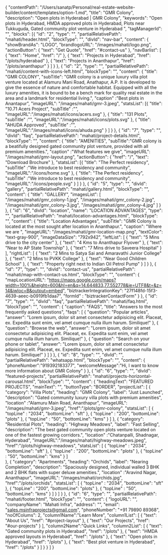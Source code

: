{
  "contentPath": "/Users/sanatp/Personal/real-estate-website-builder/content/templates/option-1.md",
  "title": "GMR Colony",
  "description": "Open plots in Hyderabad | GMR Colony",
  "keywords": "Open plots in Hyderabad, HMDA approved plots in Hyderabad, Plots near Tukkuguda, Gated community plot venture in Hyderabad ",
  "tagManagerId": "",
  "blocks": [{
      "id": "2",
      "type": "",
      "partialRelativePath": "mahati/header.html",
      "blockType": "",
      "divId": "nav-bar",
      "content": {
        "showBrandAs": "LOGO",
        "brandlogoURL": "/images/mahati/logo.png",
        "actionButton": {
            "text": "Get Quote",
            "href": "#contact-us"
        },
        "navBarlist": [
          {
            "text": "Home",
            "href": "/"
          },
          {
            "text": "Projects in Hyderabad",
            "href": "/plots/hyderabad"
          },
          {
            "text": "Projects in Ananthapur",
            "href": "/plots/ananthapur"
          }
        ]
      }
    },
    {
      "id": "2",
      "type": "",
      "partialRelativePath": "mahati/content-with-icons-left.html",
      "blockType": "",
      "content": {
        "title": "GMR COLONY",
        "subTitle": "GMR colony is a unique luxury villa plot venture located at Alamuru Mani Road, Anathapur, A.P. It is developed to give the essence of nature and comfortable habitat. Equipped with all the luxury amenities, it is bound to be a bench mark for quality real estate in the area and a landmark for residential living.",
        "caption" :"Best plots in Anantapur",
        "imageURL": "/images/mahati/gmr-3.jpeg",
        "statsList": [{
             "title": "10.71 Acers Project",
            "subTitle" :"",
            "imageURL":"/images/mahati/icons/acers.svg"
          },
          {
            "title": "131 Plots",
            "subTitle" :"",
            "imageURL":"/images/mahati/icons/plots.svg"
          },
          {
            "title": "AHUDA Approved",
            "subTitle" :"",
            "imageURL":"/images/mahati/icons/ahuda.png"
          }
        ]
      }
    },
    {
      "id": "7",
      "type": "",
      "divId": "faq",
      "partialRelativePath": "mahati/project-details.html",
      "blockType": "",
      "content": {
        "title": "AMENITIES",
        "subTitle":"GMR colony is a beatifully designed gated community plot venture, provided with all premium amenities.",
        "caption" :"What features we give",
        "imageURL": "/images/mahati/gmr-layout.png",
        "actionButton": {
          "href": "/",
          "text": "Download Brochure"
        },
        "statsList": [{
            "title": "The Perfect residency",
            "subTitle" :"We introduce to best residency and community",
            "imageURL":"/icons/home.svg"
          },
          {
            "title": "The Perfect residency",
            "subTitle" :"We introduce to best residency and community",
            "imageURL":"/icons/people.svg"
          }
        ]
      }
    },
    {
      "id": "5",
      "type": "",
      "divId": "gallery",
      "partialRelativePath": "mahati/gallery.html",
      "blockType": "",
      "content": {
        "title": "GALLERY",
        "imagesList": [
          "/images/mahati/gmr_colony-1.jpg",
          "/images/mahati/gmr_colony-2.jpg",
          "/images/mahati/gmr_colony-3.jpg",
          "/images/mahati/gmr_colony-4.jpg"
        ]
      }
    },
    {
      "id": "6",
      "divId": "location",
      "name": "LOCATION ADVANTAGES",
      "type": "",
      "partialRelativePath": "mahati/location-advantages.html",
      "blockType": "",
      "content": {
        "title": "Location Advantages",
        "subTitle": "GMR Colony is located at the most sought after location in Ananthapur.",
        "caption": "Where we are ",
        "imageURL": "/images/mahati/gmr-location-map.png",
        "textColor": "text-gray-900",
        "imageDataSize": "792x942",
        "leftList": [
          {
            "text": "5 Mins drive to the city center"
          },
          {
            "text": "4 Kms to Ananthapur Flyover"
          },
           {
            "text": "Near to AP State Township"
          },
          {
            "text": "7 Mins drive to Saveera Hospital"
          }
         ],
         "rightList": [
          {
            "text": "2 Mins to Satya Sai and Amaravathi Junior College"
          },
          {
            "text": "2 Mins to PVKK College"
          },
          {
            "text": "Near Good Children School"
          },
          {
            "text": "Property right next to Indian Oil Petrol Pump"
          }
         ]
      }
    },
    {
      "id": "7",
      "type": "",
      "divId": "contact-us",
      "partialRelativePath": "mahati/map-with-contact-us.html",
      "blockType": "",
      "content": {
        "mapLocationURL": "https://maps.google.com/maps?width=100%&height=600&hl=en&q=14.644833,77.552778&ie=UTF8&t=&z=14&iwloc=B&output=embed",
        "biztrackerIntegrationKey": "27f148fd-15f3-4639-aeec-b0919fb1daa7",
        "formId" : "biztrackerContactForm"
      }
    },
    {
      "id": "7",
      "type": "",
      "divId": "faq",
      "partialRelativePath": "mahati/faq.html",
      "blockType": "",
      "content": {
        "caption": "FAQS",
        "title": "Answers to the most frequently asked questions",
        "faqs": [
          {
            "question": "Popular articles",
            "answer": "Lorem ipsum, dolor sit amet consectetur adipisicing elit. Placeat, ex. Expedita sunt enim, vel amet cumque nulla illum harum. Similique!"
          },
          {
            "question": "Browse the web",
            "answer": "Lorem ipsum, dolor sit amet consectetur adipisicing elit. Placeat, ex. Expedita sunt enim, vel amet cumque nulla illum harum. Similique!"
          },
          {
            "question": "Search on your phone or tablet",
            "answer": "Lorem ipsum, dolor sit amet consectetur adipisicing elit. Placeat, ex. Expedita sunt enim, vel amet cumque nulla illum harum. Similique!"
          }
        ]
      }
    },
    {
      "id": "8",
      "type": "",
      "divId": "",
      "partialRelativePath": "whatsapp.html",
      "blockType": "",
      "content": {
        "phoneNumber":"919392183377",
        "welcomeMessage":"Hi, I want to know more information about GMR Colony"
      }
    },
    {
      "id": "6",
      "type": "",
      "divId": "featured-projects",
      "partialRelativePath": "mahati/projects-horizontal-carousal.html",
      "blockType": "",
      "content": {
        "headingText": "FEATURED PROJECTS",
        "mainText": "",
        "buttonType": "BORDER",
        "projectList": [
          {
            "category": "Villa Plots",
            "heading": "GMR Colony",
            "label": "Just Launched",
            "description": "Gated community luxury villa plots with premium amenities",
            "location" :"Alamuru Main Road, Ananthapur",
            "imageURL": "/images/mahati/gmr-3.jpeg",
            "href":"/plots/gmr-colony",
            "statsList": [
              {
                "topLine" : "2034",
                "bottomLine": "sft"
              },
              {
                "topLine" : "200",
                "bottomLine": "plots"
              },
              {
                "topLine" : "50",
                "bottomLine": "kms"
              }
            ]
          },
          {
            "category": "Residential Plots",
            "heading": "Highway Meadows",
            "label": "Fast Selling",
            "description": "The best gated community open plots venture located on one of the fastest growing corridors.",
            "location" :"Chatanpalli, Shadnagar, Hyderabad",
            "imageURL":"/images/mahati/highway-meadows.jpeg",
            "href":"/plots/highway-meadows",
            "statsList": [
              {
                "topLine" : "2034",
                "bottomLine": "sft"
              },
              {
                "topLine" : "200",
                "bottomLine": "plots"
              },
              {
                "topLine" : "50",
                "bottomLine": "kms"
              }
            ]        
          },
          {
            "category": "Apartments",
            "heading": "Orchids",
            "label": "Nearing Completion",
            "description": "Spaciously designed, individual walled 3 BHK and 2 BHK flats with super deluxe amenities.",
            "location" :"Aravind Nagar, Ananthapur",
            "imageURL": "/images/mahati/orchids.jpg",
            "href":"/plots/orchids",
            "statsList": [
              {
                "topLine" : "2034",
                "bottomLine": "sft"
              },
              {
                "topLine" : "200",
                "bottomLine": "plots"
              },
              {
                "topLine" : "50",
                "bottomLine": "kms"
              }
            ]
          }
        ]
      }
    },
    {
      "id": "6",
      "type": "",
      "partialRelativePath": "mahati/footer.html",
      "blockType": "",
      "content": {
        "logoURL": "",
        "companyName": "Mahati Infra",
        "address": "",
        "email": "sales.msinfraprojects@gmail.com",
        "phoneNumber": "+91 79890 89368",
        "noOfColums": 2,
        "column1Name":"Learn More",
        "column1List": [
        {
            "text": "About Us",
            "href": "#project-layout"
          },
          {
            "text": "Our Projects",
            "href": "#our-projects"
          }
        ],
        "column2Name":"Quick Links",
        "column2List": [
          {
            "text": "Gated community plots in Hyderabad",
            "href": "/plots"
          },
          {
            "text": "HMDA approved layouts in Hyderabad",
            "href": "/plots"
          },
          {
            "text": "Open plots in Hyderabad",
            "href": "/plots"
          },
          {
            "text": "Best plot venture in Hyderabad",
            "href": "/plots"
          }
        ]
      }
    }
  ]
}
